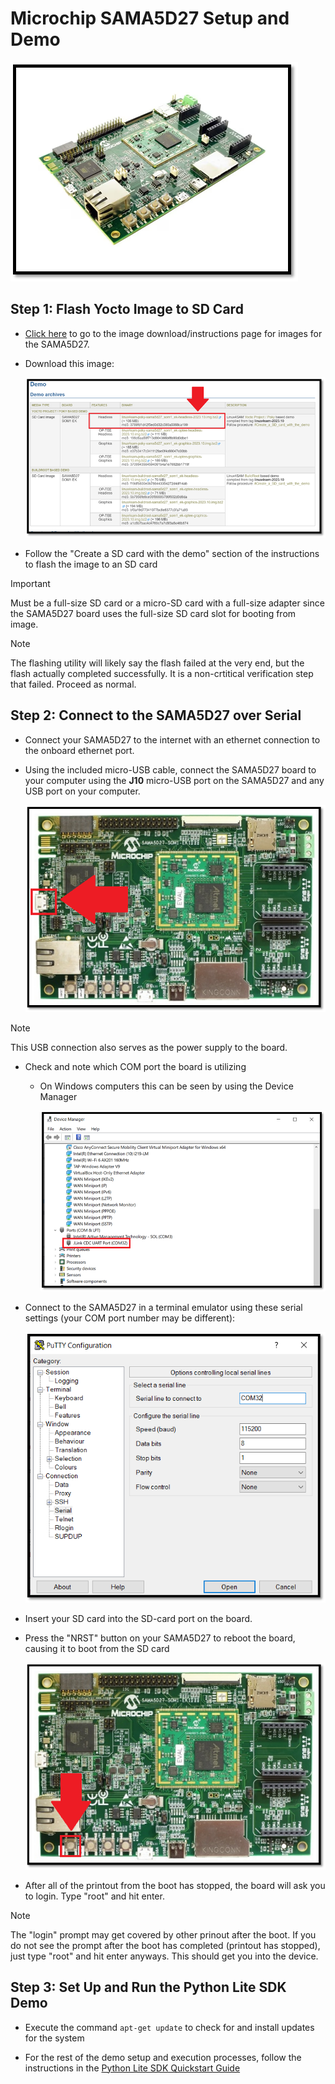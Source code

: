# Microchip SAMA5D27 Setup and Demo 

<img src=".//media/sama5d27-product.png"/> 

## Step 1: Flash Yocto Image to SD Card
* [Click here](https://www.linux4sam.org/bin/view/Linux4SAM/Sama5d27Som1EKMainPage#eMMC_support_on_SDMMC0) to go to the image download/instructions page for images for the SAMA5D27.
* Download this image:

     <img src=".//media/image-download.png"/>

* Follow the "Create a SD card with the demo" section of the instructions to flash the image to an SD card
>[!IMPORTANT]
>Must be a full-size SD card or a micro-SD card with a full-size adapter since the SAMA5D27 board uses the full-size SD card slot for booting from image.

>[!NOTE]
> The flashing utility will likely say the flash failed at the very end, but the flash actually completed successfully. It is a non-crtitical verification step that failed. Proceed as normal.

## Step 2: Connect to the SAMA5D27 over Serial
* Connect your SAMA5D27 to the internet with an ethernet connection to the onboard ethernet port.

* Using the included micro-USB cable, connect the SAMA5D27 board to your computer using the **J10** micro-USB port on the SAMA5D27 and any USB port on your computer.
  
    <img src=".//media/j10-diagram.png"/>

>[!NOTE]
>This USB connection also serves as the power supply to the board.

* Check and note which COM port the board is utilizing
  * On Windows computers this can be seen by using the Device Manager
 
     <img src=".//media/device-manager.png"/>

* Connect to the SAMA5D27 in a terminal emulator using these serial settings (your COM port number may be different):

     <img src=".//media/putty.png"/>

* Insert your SD card into the SD-card port on the board.

* Press the "NRST" button on your SAMA5D27 to reboot the board, causing it to boot from the SD card

  <img src=".//media/reset-diagram.png"/>

* After all of the printout from the boot has stopped, the board will ask you to login. Type "root" and hit enter.
>[!NOTE]
> The "login" prompt may get covered by other prinout after the boot. If you do not see the prompt after the boot has completed (printout has stopped), just type "root" and hit enter anyways. This should get you into the device.

 ## Step 3: Set Up and Run the Python Lite SDK Demo
* Execute the command ```apt-get update``` to check for and install updates for the system

* For the rest of the demo setup and execution processes, follow the instructions in the [Python Lite SDK Quickstart Guide](https://github.com/avnet-iotconnect/iotc-python-lite-sdk/blob/main/QUICKSTART.md)
